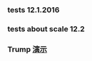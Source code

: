 ### tests 12.1.2016
### tests about scale 12.2
### Trump [演示](http://ipine.coding.me/Text/Text/myTrump/Trump.html)